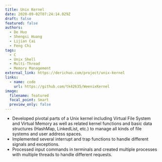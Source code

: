 ```yaml
---
title: Unix Kernel
date: 2020-09-02T07:24:14.029Z
draft: false
featured: false
authors:
  - De Huo
  - Shengsi Huang
  - Lijian Cai
  - Feng Chi
tags:
  - C
  - Unix Shell
  - Multi-Thread
  - Memory Management
external_link: https://derichuo.com/project/unix-kernel
links:
  - name: code
    url: https://github.com/tk42635/WeenixKernel
image:
  filename: featured
  focal_point: Smart
  preview_only: false
---
```

* Developed pivotal parts of a Unix kernel including Virtual File System and Virtual Memory as well as related kernel functions and basic data structures (HashMap, LinkedList, etc.) to manage all kinds of file systems and user address spaces.
* Implemented several interrupt and trap functions to handle different signals and exceptions.
* Processed input commands in terminals and created multiple processes with multiple threads to handle different requests.